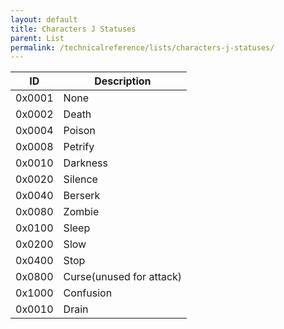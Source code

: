 ```yaml
---
layout: default
title: Characters J Statuses
parent: List
permalink: /technicalreference/lists/characters-j-statuses/
---
```


| ID     | Description              |
|--------|--------------------------|
| 0x0001 | None                     |
| 0x0002 | Death                    |
| 0x0004 | Poison                   |
| 0x0008 | Petrify                  |
| 0x0010 | Darkness                 |
| 0x0020 | Silence                  |
| 0x0040 | Berserk                  |
| 0x0080 | Zombie                   |
| 0x0100 | Sleep                    |
| 0x0200 | Slow                     |
| 0x0400 | Stop                     |
| 0x0800 | Curse(unused for attack) |
| 0x1000 | Confusion                |
| 0x0010 | Drain                    |